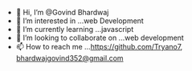 - 👋 Hi, I’m @Govind Bhardwaj
- 👀 I’m interested in ...web Development
- 🌱 I’m currently learning ...javascript
- 💞️ I’m looking to collaborate on ...web development
- 📫 How to reach me ...https://github.com/Tryano7, bhardwajgovind352@gmail.com
                       

<!---
Tryano7/Tryano7 is a ✨ special ✨ repository because its `README.md` (this file) appears on your GitHub profile.
You can click the Preview link to take a look at your changes.
--->
